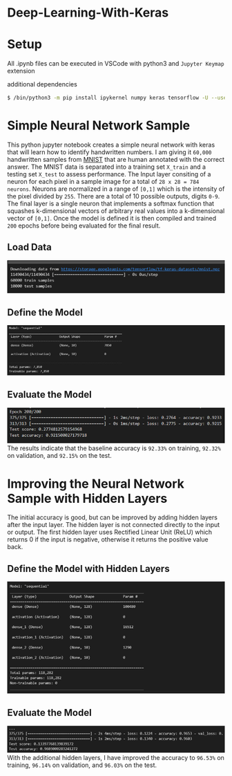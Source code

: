 # Deep-Learning-With-Keras

# Setup

All .ipynb files can be executed in VSCode with python3 and `Jupyter Keymap` extension

additional dependencies

```bash
$ /bin/python3 -m pip install ipykernel numpy keras tensorflow -U --user --force-reinstall
```

# Simple Neural Network Sample

This python jupyter notebook creates a simple neural network with keras that will learn how to identify handwritten
numbers. I am giving it `60,000` handwritten samples from [MNIST](http://yann.lecun.com/exdb/mnist/) that are human annotated with the correct answer. The MNIST data is separated into a training set `X_train` and a testing set `X_test` to assess performance. The Input layer consiting of a neuron for each pixel in a sample image for a total of `28 x 28 = 784 neurons`. Neurons are normalized in a range of `[0,1]` which is the intensity of the pixel divided by `255`. There are a total of 10 possible outputs, digits `0-9`. The final layer is a single neuron that implements a softmax function that squashes k-dimensional vectors of arbitrary real values into a k-dimensional vector of `[0,1]`. Once the model is defined it is then compiled and trained `200` epochs before being evaluated for the final result.

## Load Data
![Loading Data](images/load-data0.PNG "Train and Test samples loaded")

## Define the Model
![Defining the Model](images/define-model0.PNG "Model defined")

## Evaluate the Model
![Evaluating the Model](images/evaluate-model0.PNG "Model evaluated") \
The results indicate that the baseline accuracy is `92.33%` on training, `92.32%` on validation, and `92.15%` on the test.

# Improving the Neural Network Sample with Hidden Layers

The initial accuracy is good, but can be improved by adding hidden layers after the input layer. The hidden layer is not connected directly to the input or output. The first hidden layer uses Rectified Linear Unit (ReLU) which returns 0 if the input is negative, otherwise it returns the positive value back. 

## Define the Model with Hidden Layers
![Defining the Model with Hidden Layers](images/define-model1.PNG "Model defined")

## Evaluate the Model
![Evaluating the Model with Hidden Layers](images/evaluate-model1.PNG "Model evaluated") \
With the additional hidden layers, I have improved the accuracy to `96.53%` on training, `96.14%` on validation, and `96.03%` on the test.